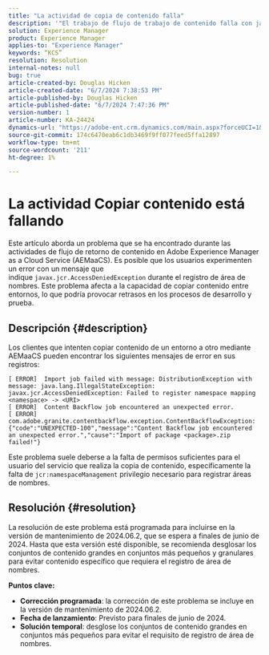 ```yaml
---
title: "La actividad de copia de contenido falla"
description: '"El trabajo de flujo de trabajo de contenido falla con javax.jcr.AccessDeniedException durante el registro del área de nombres".'
solution: Experience Manager
product: Experience Manager
applies-to: "Experience Manager"
keywords: “KCS”
resolution: Resolution
internal-notes: null
bug: true
article-created-by: Douglas Hicken
article-created-date: "6/7/2024 7:38:53 PM"
article-published-by: Douglas Hicken
article-published-date: "6/7/2024 7:47:36 PM"
version-number: 1
article-number: KA-24424
dynamics-url: "https://adobe-ent.crm.dynamics.com/main.aspx?forceUCI=1&pagetype=entityrecord&etn=knowledgearticle&id=e177a68b-0525-ef11-840b-6045bd02b206"
source-git-commit: 174c6470eab6c1db3469f9ff077feed5ffa12897
workflow-type: tm+mt
source-wordcount: '211'
ht-degree: 1%

---
```


# La actividad Copiar contenido está fallando


Este artículo aborda un problema que se ha encontrado durante las actividades de flujo de retorno de contenido en Adobe Experience Manager as a Cloud Service (AEMaaCS). Es posible que los usuarios experimenten un error con un mensaje que indique `javax.jcr.AccessDeniedException` durante el registro de área de nombres. Este problema afecta a la capacidad de copiar contenido entre entornos, lo que podría provocar retrasos en los procesos de desarrollo y prueba.

## Descripción {#description}


Los clientes que intenten copiar contenido de un entorno a otro mediante AEMaaCS pueden encontrar los siguientes mensajes de error en sus registros:


```plaintext
[ ERROR]  Import job failed with message: DistributionException with message: java.lang.IllegalStateException: javax.jcr.AccessDeniedException: Failed to register namespace mapping <namespace> -> <URI>
[ ERROR]  Content Backflow job encountered an unexpected error.
[ ERROR]  com.adobe.granite.contentbackflow.exception.ContentBackflowException: {"code":"UNEXPECTED-100","message":"Content Backflow job encountered an unexpected error.","cause":"Import of package <package>.zip failed!"}
```


Este problema suele deberse a la falta de permisos suficientes para el usuario del servicio que realiza la copia de contenido, específicamente la falta de `jcr:namespaceManagement` privilegio necesario para registrar áreas de nombres.


## Resolución {#resolution}


La resolución de este problema está programada para incluirse en la versión de mantenimiento de 2024.06.2, que se espera a finales de junio de 2024. Hasta que esta versión esté disponible, se recomienda desglosar los conjuntos de contenido grandes en conjuntos más pequeños y granulares para evitar contenido específico que requiera el registro de área de nombres.

<b>Puntos clave:</b>

- <b>Corrección programada</b>: la corrección de este problema se incluye en la versión de mantenimiento de 2024.06.2.
- <b>Fecha de lanzamiento</b>: Previsto para finales de junio de 2024.
- <b>Solución temporal</b>: desglose los conjuntos de contenido grandes en conjuntos más pequeños para evitar el requisito de registro de área de nombres.

